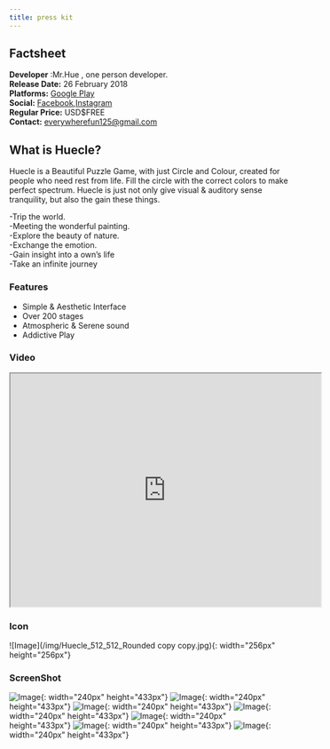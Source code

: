 ```yaml
---
title: press kit
---
```


## Factsheet
**Developer** :Mr.Hue , one person developer. <br />
**Release Date:** 26 February 2018 <br />
**Platforms:** <A href="https://play.google.com/store/apps/details?id=com.MrHue.Huecle">Google Play</A> <br />
**Social:** <A href="https://www.facebook.com/MrHue-596300167373488/">Facebook</A>,<A href="https://www.instagram.com/mr.hue_official/">Instagram</A> <br />
**Regular Price:** USD$FREE <br />
**Contact:** everywherefun125@gmail.com

## What is Huecle?
Huecle is a Beautiful Puzzle Game, with just Circle and Colour, created for people who need rest from life.
Fill the circle with the correct colors to make perfect spectrum.
Huecle is just not only give visual & auditory sense tranquility, but also the gain these things.

-Trip the world. <br />
-Meeting the wonderful painting. <br />
-Explore the beauty of nature. <br />
-Exchange the emotion. <br />
-Gain insight into a own’s life <br />
-Take an infinite journey 


### Features
- Simple & Aesthetic Interface
- Over 200 stages
- Atmospheric & Serene sound
- Addictive Play


### Video

<iframe width="560" height="420" src="http://www.youtube.com/embed/XQgaWqZiGYQ?color=white&theme=light"></iframe>


### Icon
![Image](/img/Huecle_512_512_Rounded copy copy.jpg){: width="256px" height="256px"}

### ScreenShot
![Image](/img/Sc_1.png){: width="240px" height="433px"}
![Image](/img/Sc_2.png){: width="240px" height="433px"}
![Image](/img/Sc_3.png){: width="240px" height="433px"}
![Image](/img/Sc_4.png){: width="240px" height="433px"}
![Image](/img/Sc_5.png){: width="240px" height="433px"}
![Image](/img/Sc_6.png){: width="240px" height="433px"}
![Image](/img/Sc_Last.png){: width="240px" height="433px"}

